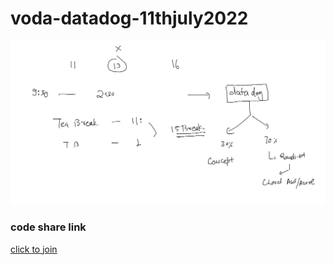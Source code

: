 # voda-datadog-11thjuly2022

<img src="plan.png">

### code share link 

[click to join ](https://codeshare.io/)



